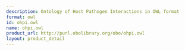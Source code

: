```yaml
---
description: Ontology of Host Pathogen Interactions in OWL format
format: owl
id: ohpi.owl
name: ohpi.owl
product_url: http://purl.obolibrary.org/obo/ohpi.owl
layout: product_detail
---
```

